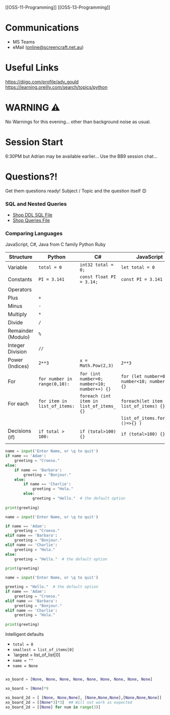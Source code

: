 [[OSS-11-Programming]] [[OSS-13-Programming]]
# Communications
- MS Teams
- eMail (online@screencraft.net.au)
# Useful Links
https://diigo.com/profile/ady_gould
https://learning.oreilly.com/search/topics/python
# WARNING ⚠️
No Warnings for this evening... other than background noise as usual.


# Session Start
6:30PM but Adrian may be available earlier...
Use the BB9 session chat...
# Questions?!
Get them questions ready!
Subject / Topic  and the question itself 😊

### SQL and Nested Queries

- [Shop DDL SQL File](../session_09/shop_ddl.sql)
- [Shop Queries File](../session_09/shop_01.sql)
### Comparing Languages

JavaScript, C#, Java from C family
Python 
Ruby 

| Structure          | Python                       | C#                                           | JavaScript                                   |
| ------------------ | ---------------------------- | -------------------------------------------- | -------------------------------------------- |
| Variable           | `total = 0`                  | `int32 total = 0;`                           | `let total = 0`                              |
| Constants          | `PI = 3.141`                 | `const float PI = 3.14;`                     | `const PI = 3.141`                           |
| Operators          |                              |                                              |                                              |
| Plus               | `+`                          |                                              |                                              |
| Minus              | `-`                          |                                              |                                              |
| Multiply           | `*`                          |                                              |                                              |
| Divide             | `/`                          |                                              |                                              |
| Remainder (Modulo) | `%`                          |                                              |                                              |
| Integer Division   | `//`                         |                                              |                                              |
| Power (Indices)    | `2**3`                       | `x = Math.Pow(2,3)`                          | `2**3`                                       |
| For                | `for number in range(0,10):` | `for (int number=0; number<10; number++) {}` | `for (let number=0; number<10; number++) {}` |
| For each           | `for item in list_of_items:` | `foreach (int item in list_of_items_ {}`     | `foreach(let item of list_of_items) {}`      |
|                    |                              |                                              | `list_of_items.forEach( ()=>{} )`            |
| Decisions (if)     | `if total > 100: `           | `if (total>100) {}`                          | `if (total>100) {}`                          |
|                    |                              |                                              |                                              |


```python
name = input('Enter Name, or \q to quit')
if name == 'Adam':
    greeting = "Croeso."
else:
    if name == 'Barbara':
        greeting = "Bonjour."
    else:
        if name == 'Charlie':
            greeting = "Hola."
        else:
            greeting = "Hello."  # the default option
      
print(greeting) 
```

```python
name = input('Enter Name, or \q to quit')

if name == 'Adam':
    greeting = "Croeso."
elif name == 'Barbara':
    greeting = "Bonjour."
elif name == 'Charlie':
    greeting = "Hola."
else:
    greeting = "Hello."  # the default option
 
print(greeting)  
```

```python
name = input('Enter Name, or \q to quit')

greeting = "Hello."  # the default option
if name == 'Adam':
    greeting = "Croeso."
elif name == 'Barbara':
    greeting = "Bonjour."
elif name == 'Charlie':
    greeting = "Hola."
 
print(greeting)      
```

Intelligent defaults

- `total = 0`
- `smallest = list_of_items[0]`
- `largest = list_of_list[0]
- `name = ""`
- `name = None`

```python

xo_board = [None, None, None, None, None, None, None, None, None]

xo_board = [None]*9

xo_board_2d = [ [None, None,None], [None,None,None],[None,None,None]]
xo_board_2d = [[None*3]*3]  ## Will not work as expected
xo_board_2d = [[None] for num in range(3)]
```

